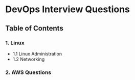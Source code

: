 # DevOps Interview Questions

## Table of Contents

### 1. Linux
   - 1.1 Linux Administration
   - 1.2 Networking
### 2. AWS Questions

